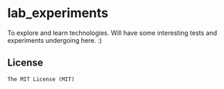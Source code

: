 # lab_experiments
To explore and learn technologies. Will have some interesting tests and experiments undergoing here. :)


## License
	The MIT License (MIT)
